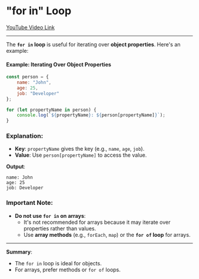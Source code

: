 
# "for in" Loop

[YouTube Video Link](https://www.youtube.com/watch?v=ZNs3JEplsmQ)

---

The **`for in` loop** is useful for iterating over **object properties**. Here's an example:

#### Example: Iterating Over Object Properties

```javascript
const person = {
    name: "John",
    age: 25,
    job: "Developer"
};

for (let propertyName in person) {
    console.log(`${propertyName}: ${person[propertyName]}`);
}
```

### Explanation:

- **Key**: `propertyName` gives the key (e.g., `name`, `age`, `job`).
- **Value**: Use `person[propertyName]` to access the value.

**Output**:

```
name: John
age: 25
job: Developer
```

### Important Note:

- **Do not use `for in` on arrays**:
  - It's not recommended for arrays because it may iterate over properties rather than values.
  - Use **array methods** (e.g., `forEach`, `map`) or the **`for of` loop** for arrays.

---

**Summary**:

- The `for in` loop is ideal for objects.
- For arrays, prefer methods or `for of` loops.
